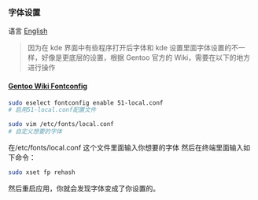 ### 字体设置

语言 [English](./Fonts.md)

> 因为在 kde 界面中有些程序打开后字体和 kde 设置里面字体设置的不一样，好像是更底层的设置，根据 Gentoo 官方的 Wiki，需要在以下的地方进行操作

#### [Gentoo Wiki Fontconfig](https://wiki.gentoo.org/wiki/Fontconfig/zh-cn)

```bash
sudo eselect fontconfig enable 51-local.conf
# 启用51-local.conf配置文件
```

```bash
sudo vim /etc/fonts/local.conf
# 自定义想要的字体
```

在/etc/fonts/local.conf 这个文件里面输入你想要的字体
然后在终端里面输入如下命令：

```bash
sudo xset fp rehash
```

然后重启应用，你就会发现字体变成了你设置的。
